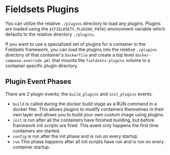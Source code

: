 # Fieldsets Plugins

You can utilize the relative `./plugins` directory to load any plugins. Plugins are loaded using the `${FIELDSETS_PLUGINS_PATH}` environment variable which defaults to the relative directory `./plugins`.

If you want to use a specialized set of plugins for a container in the Fieldsets framework, you can load the plugins into the relative `./plugins` directory of that container's `Dockerfile` and create a top level `docker-compose.override.yml` that mounts the `fieldsets-plugins` volume to a container specific plugin directory.


## Plugin Event Phases
There are 2 plugin events; the `build_plugins` and `init_plugins` events.

- `build` is called during the docker build stage as a RUN command in a docker filer. This allows plugins to modify containers themselves in their own layer and allows you to build your own custom image using plugins.
- `init` is run after all the containers have finished building, but before framework init scripts are fired. This event only happens the first time containers are started.
- `config` is run after the init phase and is run on every startup.
- `run` This phase happens after all init scripts have run and is run on every container startup.